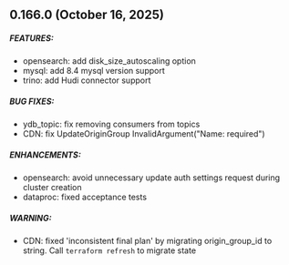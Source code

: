 ## 0.166.0 (October 16, 2025)
##### FEATURES:
* opensearch: add disk_size_autoscaling option
* mysql: add 8.4 mysql version support
* trino: add Hudi connector support
##### BUG FIXES:
* ydb_topic: fix removing consumers from topics
* CDN: fix UpdateOriginGroup InvalidArgument("Name: required")
##### ENHANCEMENTS:
* opensearch: avoid unnecessary update auth settings request during cluster creation
* dataproc: fixed acceptance tests
##### WARNING:
* CDN: fixed 'inconsistent final plan' by migrating origin_group_id to string. Call `terraform refresh` to migrate state